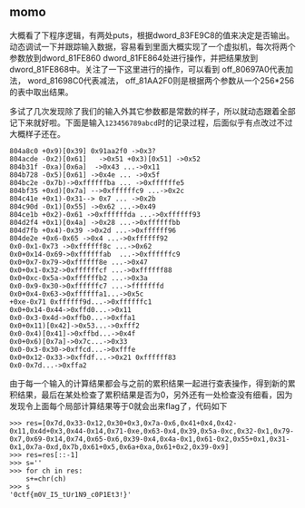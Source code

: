 ## momo

大概看了下程序逻辑，有两处puts，根据dword_83FE9C8的值来决定是否输出。动态调试一下并跟踪输入数据，容易看到里面大概实现了一个虚拟机，每次将两个参数放到dword_81FE860 dword_81FE864处进行操作，并把结果放到dword_81FE868中。关注了一下这里进行的操作，可以看到 off_80697A0代表加法， word_81698C0代表减法， off_81AA2F0则是根据两个参数从一个256*256的表中取出结果。

多试了几次发现除了我们的输入外其它参数都是常数的样子，所以就动态跟着全部记下来就好啦。下面是输入`123456789abcd`时的记录过程，后面似乎有点改过不过大概样子还在。

```
804a8c0 +0x9)[0x39] 0x91aa2f0 ->0x3?
804acde -0x2)[0x61]   ->0x51 +0x3)[0x51] ->0x52
804b31f -0xa)[0x6a]  ->0x43 ...->0x11
804b728 -0x5)[0x61] ->0x4e ... ->0x5f
804bc2e -0x7b)->0xffffffba ... ->0xffffffe5
804bf35 +0xd)[0x7a] -->0xffffffc9 ...->0x2c
804c41e +0x1)-0x31--> 0x7 ... ->0x2b
804c90d -0x1)[0x55] ->0x62 ...->0x49
804ce1b +0x2)-0x61 ->0xffffffda ...->0xffffff93
804d2f4 +0x1)[0x4a] ->0x28 ...->0xffffffbb
804d7fb +0x4)-0x39 ->0x2d ...->0xffffff96
804de2e +0x6-0x65 ->0x4 ...->0xffffff92
0x0-0x1-0x73 ->0xffffff8c ...->0x62
0x0+0x14-0x69->0xffffffab  ...->0xffffffc9
0x0+0x7-0x79->0xffffff8e ...->0x47
0x0+0x1-0x32->0xffffffcf ...->0xffffff88
0x0+0xc-0x5a->0xffffffb2 ...->0x3a
0x0-0x9-0x30->0xffffffc7 ...->fffffffd
0x0+0x4-0x63->0xffffffa1...->0x5c
+0xe-0x71 0xffffff9d...->0xffffffc1
0x0+0x14-0x44->0xffd0...->0x11
0x0-0x3-0x4d->0xffb0...->0xffa1
0x0+0x11)[0x42]->0x53...->0xfff2
0x0-0x4)[0x41]->0xffbd...->0x4f
0x0+0x6)[0x7a]->0x7c...->0x33
0x0-0x3-0x30->0xffcd...->0xfffe 
0x0+0x12-0x33->0xffdf...->0x21 0xffffff83
0x0-0x7d...->0xffa2
```

由于每一个输入的计算结果都会与之前的累积结果一起进行查表操作，得到新的累积结果，最后在某处检查了累积结果是否为0，另外还有一处检查没有细看，因为发现令上面每个局部计算结果等于0就会出来flag了，代码如下

```
>>> res=[0x7d,0x33-0x12,0x30+0x3,0x7a-0x6,0x41+0x4,0x42-0x11,0x4d+0x3,0x44-0x14,0x71-0xe,0x63-0x4,0x39,0x5a-0xc,0x32-0x1,0x79-0x7,0x69-0x14,0x74,0x65-0x6,0x39-0x4,0x4a-0x1,0x61-0x2,0x55+0x1,0x31-0x1,0x7a-0xd,0x7b,0x61+0x5,0x6a+0xa,0x61+0x2,0x39-0x9]
>>> res=res[::-1]
>>> s=''
>>> for ch in res:
	s+=chr(ch)
>>> s
'0ctf{m0V_I5_tUr1N9_c0P1Et3!}'
```
